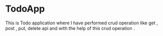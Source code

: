 # TodoApp
This is Todo application where I have performed crud operation like get , post , put, delete api and with the help of this crud operation .
